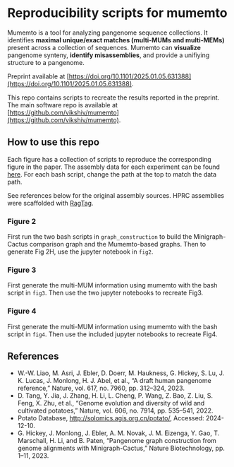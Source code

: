 # Reproducibility scripts for **mumemto**

Mumemto is a tool for analyzing pangenome sequence collections. It identifies **maximal unique/exact matches (multi-MUMs and multi-MEMs)** present across a collection of sequences. Mumemto can **visualize** pangenome synteny, **identify misassemblies**, and provide a unifiying structure to a pangenome.

Preprint available at [https://doi.org/10.1101/2025.01.05.631388](https://doi.org/10.1101/2025.01.05.631388).

This repo contains scripts to recreate the results reported in the preprint. The main software repo is available at [https://github.com/vikshiv/mumemto](https://github.com/vikshiv/mumemto).

## How to use this repo
Each figure has a collection of scripts to reproduce the corresponding figure in the paper. The assembly data for each experiment can be found [here](https://livejohnshopkins-my.sharepoint.com/:f:/g/personal/vshivak1_jh_edu/El6sp7EIyN9Lmw9Y8uvJrPcB7DxkNzjoDImVzOCIu7oUBg?e=v0EujG). For each bash script, change the path at the top to match the data path.

See references below for the original assembly sources. HPRC assemblies were scaffolded with [RagTag](https://github.com/malonge/RagTag).

### Figure 2
First run the two bash scripts in `graph_construction` to build the Minigraph-Cactus comparison graph and the Mumemto-based graphs. Then to generate Fig 2H, use the jupyter notebook in `fig2`.

### Figure 3
First generate the multi-MUM information using mumemto with the bash script in `fig3`. Then use the two jupyter notebooks to recreate Fig3.

### Figure 4
First generate the multi-MUM information using mumemto with the bash script in `fig4`. Then use the included jupyter notebooks to recreate Fig4.

## References
- W.-W. Liao, M. Asri, J. Ebler, D. Doerr, M. Haukness, G. Hickey, S. Lu, J. K. Lucas, J. Monlong, H. J. Abel, et al., “A draft human pangenome reference,” Nature, vol. 617, no. 7960, pp. 312–324, 2023.
- D. Tang, Y. Jia, J. Zhang, H. Li, L. Cheng, P. Wang, Z. Bao, Z. Liu, S. Feng, X. Zhu, et al., “Genome evolution and diversity of wild and cultivated potatoes,” Nature, vol. 606, no. 7914, pp. 535–541, 2022.
- Potato Database, http://solomics.agis.org.cn/potato/, Accessed: 2024-12-10.
- G. Hickey, J. Monlong, J. Ebler, A. M. Novak, J. M. Eizenga, Y. Gao, T. Marschall, H. Li, and B. Paten, “Pangenome graph construction from genome alignments with Minigraph-Cactus,” Nature Biotechnology, pp. 1–11, 2023.
